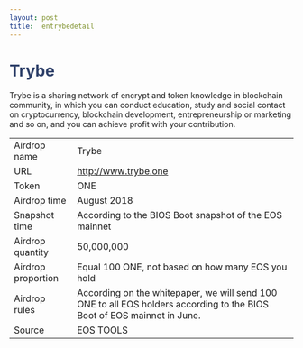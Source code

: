 ```yaml
---
layout: post
title:  entrybedetail
---
```


<h1 style="color: #2F416A">Trybe</h1>
<p>
Trybe is a sharing network of encrypt and token knowledge in blockchain community, in which you can conduct education, study and social contact on cryptocurrency, blockchain development, entrepreneurship or marketing and so on, and you can achieve profit with your contribution.
</p>


<table class="center">
  <tbody>
    <tr>
        <td class="tablehalf">Airdrop name</td>
        <td class="tablehalf">Trybe</td>
    </tr>
    <tr>
        <td>URL</td>
        <td><a href="http://www.trybe.one" target="_blank">http://www.trybe.one</a></td>
    </tr>
    <tr>
        <td>Token</td>
        <td>ONE</td>
    </tr>
    <tr>
        <td>Airdrop time</td>
        <td>August 2018</td>
    </tr>
    <tr>
        <td>Snapshot time</td>
        <td>According to the BIOS Boot snapshot of the EOS mainnet</td>
    </tr>
    <tr>
        <td>Airdrop quantity</td>
        <td>50,000,000</td>
    </tr>
    <tr>
        <td>Airdrop proportion</td>
        <td>          
        Equal 100 ONE, not based on how many EOS you hold
        </td>
    </tr>
    <tr>
        <td>Airdrop rules</td>
        <td>
        According on the whitepaper, we will send 100 ONE to all EOS holders according to the BIOS Boot of EOS mainnet in June.
        </td>
    </tr>
     <tr>
        <td>Source</td>
        <td>EOS TOOLS</td>
    </tr>
  </tbody>
</table>